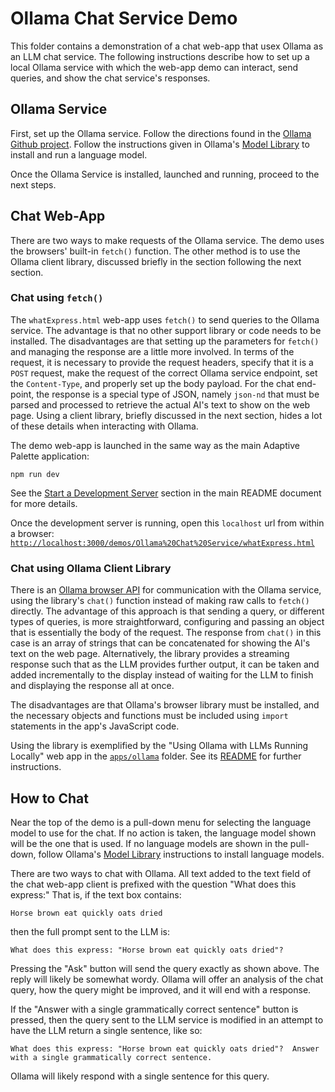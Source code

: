# Ollama Chat Service Demo

This folder contains a demonstration of a chat web-app that usex Ollama as an
LLM chat service.  The following instructions describe how to set up a local
Ollama service with which the web-app demo can interact, send queries, and show
the chat service's responses.

## Ollama Service

First, set up the Ollama service. Follow the directions found in the [Ollama
Github project](https://github.com/ollama/ollama?tab=readme-ov-file). Follow the
instructions given in Ollama's [Model Library](https://github.com/ollama/ollama?tab=readme-ov-file#model-library)
to install and run a language model.

Once the Ollama Service is installed, launched and running, proceed to the next
steps.

## Chat Web-App

There are two ways to make requests of the Ollama service. The demo uses the
browsers' built-in `fetch()` function.  The other method is to use the Ollama
client library, discussed briefly in the section following the next section.

### Chat using `fetch()`

The `whatExpress.html` web-app uses `fetch()` to send queries to the Ollama
service.  The advantage is that no other support library or code needs to be
installed.  The disadvantages are that setting up the parameters for `fetch()`
and managing the response are a little more involved.  In terms of the request,
it is necessary to provide the request headers, specify that it is a `POST`
request, make the request of the correct Ollama service endpoint, set the
`Content-Type`, and properly set up the body payload. For the chat end-point,
the response is a special type of JSON, namely `json-nd` that must be parsed and
processed to retrieve the actual AI's text to show on the web page. Using a
client library, briefly discussed in the next section, hides a lot of these
details when interacting with Ollama.

The demo web-app is launched in the same way as the main Adaptive Palette
application:

```text
npm run dev
```

See the [Start a Development Server](../../README.md#start-a-development-server)
section in the main README document for more details.

Once the development server is running, open this `localhost` url from within a
browser:
[`http://localhost:3000/demos/Ollama%20Chat%20Service/whatExpress.html`](http://localhost:3000/demos/Ollama%20Chat%20Service/whatExpress.html)

### Chat using Ollama Client Library

There is an [Ollama browser API](https://github.com/ollama/ollama-js/?tab=readme-ov-file#browser-usage)
for communication with the Ollama service, using the library's `chat()` function
instead of making raw calls to `fetch()` directly. The advantage of this
approach is that sending a query, or different types of queries, is more
straightforward, configuring and passing an object that is essentially the body
of the request.  The response from `chat()` in this case is an array of strings
that can be concatenated for showing the AI's text on the web page.
Alternatively, the library provides a streaming response such that as the LLM
provides further output, it can be taken and added incrementally to the display
instead of waiting for the LLM to finish and displaying the response all at
once.

The disadvantages are that Ollama's browser library must be
installed, and the necessary objects and functions must be included using
`import` statements in the app's JavaScript code.

Using the library is exemplified by the "Using Ollama with LLMs Running Locally"
web app in the [`apps/ollama`](../../apps/ollama) folder.  See its
[README](../../apps/ollama/README.md) for further instructions.

## How to Chat

Near the top of the demo is a pull-down menu for selecting the language model to
use for the chat. If no action is taken, the language model shown will be the
one that is used. If no language models are shown in the pull-down, follow
Ollama's [Model
Library](https://github.com/ollama/ollama?tab=readme-ov-file#model-library)
instructions to install language models.

There are two ways to chat with Ollama.  All text added to the text field of the
chat web-app client is prefixed with the question "What does this express:"
That is, if the text box contains:

```text
Horse brown eat quickly oats dried
```

then the full prompt sent to the LLM is:

```text
What does this express: "Horse brown eat quickly oats dried"?
```

Pressing the "Ask" button will send the query exactly as shown above.  The reply
will likely be somewhat wordy.  Ollama will offer an analysis of the chat query,
how the query might be improved, and it will end with a response.

If the "Answer with a single grammatically correct sentence" button is pressed,
then the query sent to the LLM service is modified in an attempt to have the LLM
return a single sentence, like so:

```text
What does this express: "Horse brown eat quickly oats dried"?  Answer
with a single grammatically correct sentence.
```

Ollama will likely respond with a single sentence for this query.
